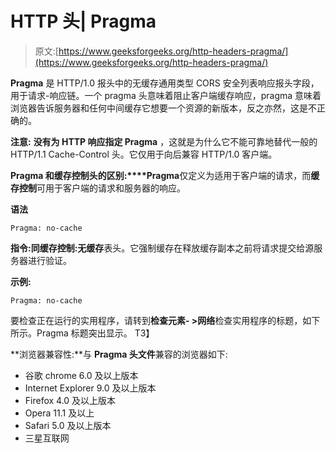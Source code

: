 # HTTP 头| Pragma

> 原文:[https://www.geeksforgeeks.org/http-headers-pragma/](https://www.geeksforgeeks.org/http-headers-pragma/)

**Pragma** 是 HTTP/1.0 报头中的无缓存通用类型 CORS 安全列表响应报头字段，用于请求-响应链。一个 pragma 头意味着阻止客户端缓存响应，pragma 意味着浏览器告诉服务器和任何中间缓存它想要一个资源的新版本，反之亦然，这是不正确的。

**注意:** **没有为 HTTP 响应指定 Pragma** ，这就是为什么它不能可靠地替代一般的 HTTP/1.1 Cache-Control 头。它仅用于向后兼容 HTTP/1.0 客户端。

**Pragma 和缓存控制头的区别:****Pragma**仅定义为适用于客户端的请求，而**缓存控制**可用于客户端的请求和服务器的响应。

**语法**

```
Pragma: no-cache
```

**指令:**同**缓存控制:无缓存**表头。它强制缓存在释放缓存副本之前将请求提交给源服务器进行验证。

**示例:**

```
Pragma: no-cache
```

要检查正在运行的实用程序，请转到**检查元素- >网络**检查实用程序的标题，如下所示。Pragma 标题突出显示。
T3】

**浏览器兼容性:**与 **Pragma 头文件**兼容的浏览器如下:

*   谷歌 chrome 6.0 及以上版本
*   Internet Explorer 9.0 及以上版本
*   Firefox 4.0 及以上版本
*   Opera 11.1 及以上
*   Safari 5.0 及以上版本
*   三星互联网